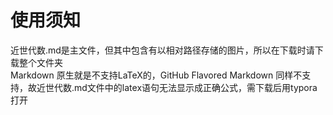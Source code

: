 # 使用须知
近世代数.md是主文件，但其中包含有以相对路径存储的图片，所以在下载时请下载整个文件夹  
Markdown 原生就是不支持LaTeX的，GitHub Flavored Markdown 同样不支持，故近世代数.md文件中的latex语句无法显示成正确公式，需下载后用typora打开  
